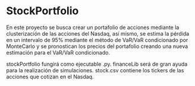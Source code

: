 # StockPortfolio
En este proyecto se busca crear un portafolio de acciones mediante la clusterización de las acciones del Nasdaq, así mismo, se estima la pérdida en un intervalo de 95% mediante el método de VaR/VaR condicionado por MonteCarlo y se pronostican los precios del portafolio creando una nueva estimación para el VaR/VaR condicionado.

stockPortfolio fungirá como ejecutable .py.
financeLib será de gran ayuda para la realización de simulaciones.
stock.csv contiene los tickers de las acciones que cotizan en el Nasdaq.
